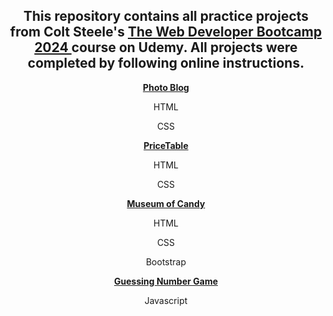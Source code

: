 

<div align="center">

<h2>This repository contains all practice projects from Colt Steele's <a href="https://www.udemy.com/course/the-web-developer-bootcamp/">The Web Developer Bootcamp 2024 </a> course on Udemy. All projects were completed by following online instructions.</h2>
<p><a href="#"><strong>Photo Blog</strong></a>
  <p>HTML</p>
  <p>CSS</p>
</p>
<p><a href="https://github.com/DayDreamYGithub/Udemy-WebDevelopment-Practice/tree/main/PriceTable"><strong>PriceTable</strong></a>
  <p>HTML</p>
  <p>CSS</p>
</p>
<p><a href="#"><strong>Museum of Candy</strong></a>
  <p>HTML</p>
  <p>CSS</p>
  <p>Bootstrap</p>
</p>
<p><a href="#"><strong>Guessing Number Game</strong></a>
  <p>Javascript</p>
</p>


</div>
